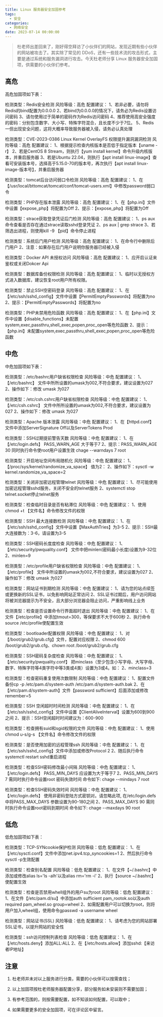 ```yaml
---
title: Linux 服务器安全加固参考
tags:
  - 安全
categories:
  - 网络安全
date: 2023-07-14 00:00:00
---
```


> 杜老师出差回来了，刚好得空拜访了小伙伴们的网站，发现近期有些小伙伴的网站被攻击了。其实除了常见的 DDoS，还有一些技术流的攻击形式，主要是通过系统和服务漏洞进行攻击。今天杜老师分享 Linux 服务器安全加固项，供需要的小伙伴们参考。

<!-- more -->

## 高危

高危加固项如下表：

检测类型：Redis安全检测
风险等级：高危
配置建议：
1、若非必要，请勿将Redis的bind配置为0.0.0.0
2、若bind为0.0.0.0的情况下，请务必为Redis设置访问密码
3、请勿使用过于简单的密码作为Redis访问密码
4、推荐使用高安全强度的密码：分别包含数字、大小写、特殊字符混合，且长度不少于7位。
5、Redis一但出现安全问题，这将大概率导致服务器被入侵，请务必认真处理

检测类型：CVE-2023-0386 Linux Kernel OverlayFS 权限提升漏洞漏洞检测
风险等级：高危
配置建议：
1、根据提示检查内核版本是否低于指定版本【uname -r】
2、若是CentOS 8 Stream，则执行【yum install kernel】命令升级内核版本，并重启服务器
3、若是Ubuntu 22.04，则执行【apt install linux-image】查看可安装版本号，选择高于5.15.0-70的版本号，再次执行【apt install linux-image-版本号】，并重启服务器

检测类型：tomcat后台访问弱口令检测
风险等级：高危
配置建议：
1、在【/usr/local/bttomcat/tomcat/conf/tomcat-users.xml】中修改password弱口令

检测类型：PHP存在版本泄露
风险等级：高危
配置建议：
1、在【php.ini】文件中设置【expose_php】将配置为Off
2、提示：【expose_php】将配置为Off

检测类型：strace获取登录凭证后门检测
风险等级：高危
配置建议：
1、ps aux命令查看是否存在通过strace读取sshd登录凭证
2、ps aux | grep strace
3、若筛选出进程，则使用kill -9 【pid】命令停止进程

检测类型：系统后门用户检测
风险等级：高危
配置建议：
1、在命令行中删除后门用户
2、注意：如果存在后门用户说明你服务器已经被入侵

检测类型：Docker API 未授权访问
风险等级：高危
配置建议：
1、应开启认证来鉴权或关闭Dokcer Api

检测类型：数据库备份权限检测
风险等级：高危
配置建议：
1、临时以无授权方式进入数据库，建议恢复root用户所有权限。

检测类型：禁止SSH空密码登录
风险等级：高危
配置建议：
1、在【/etc/ssh/sshd_config】文件中设置【PermitEmptyPasswords】将配置为no
2、提示：【PermitEmptyPasswords】将配置为no

检测类型：PHP未禁用危险函数
风险等级：高危
配置建议：
1、在【php.ini】文件中设置【disable_functions】未配置system,exec,passthru,shell_exec,popen,proc_open等危险函数
2、提示：【php.ini】未配置system,exec,passthru,shell_exec,popen,proc_open等危险函数

## 中危

中危加固项如下表：

检测类型：/etc/bashrc用户缺省权限检查
风险等级：中危
配置建议：
1、【/etc/bashrc】 文件中所所设置的umask为002,不符合要求，建议设置为027
2、操作如下：修改 umask 为027

检测类型：/etc/csh.cshrc用户缺省权限检查
风险等级：中危
配置建议：
1、【/etc/csh.cshrc】 文件中所所设置的umask为002,不符合要求，建议设置为027
2、操作如下：修改 umask 为027

检测类型：Apache 版本泄露
风险等级：中危
配置建议：
1、在【httpd.conf】文件中添加ServerSignature Off以及ServerTokens Prod

检测类型：SSH过期提前警告天数
风险等级：中危
配置建议：
1、在【/etc/login.defs】 PASS_WARN_AGE 大于等于7
2、提示：PASS_WARN_AGE 30 同时执行命令使root用户设置生效 chage --warndays 7 root

检测类型：开启地址空间布局随机化
风险等级：中危
配置建议：
1、【/proc/sys/kernel/randomize_va_space】 值为2：
2、操作如下：sysctl -w kernel.randomize_va_space=2

检测类型：关闭非加密远程管理telnet
风险等级：中危
配置建议：
1、尽可能使用加密远程管理sshd服务，关闭不安全的telnet服务
2、systemctl stop telnet.socket停止telnet服务

检测类型：检查临时目录是否有粘滞位
风险等级：中危
配置建议：
1、使用chmod +t 【文件名】命令修改文件的权限

检测类型：SSH 最大连接数检测
风险等级：中危
配置建议：
1、在【/etc/ssh/sshd_config】文件中设置【MaxAuthTries】为3-5
2、提示：SSH最大连接数为：3-6，请设置为3-5

检测类型：SSH密码长度度检查
风险等级：中危
配置建议：
1、【/etc/security/pwquality.conf】 文件中把minlen(密码最小长度)设置为9-32位
2、minlen=9


检测类型：/etc/profile用户缺省权限检查
风险等级：中危
配置建议：
1、【/etc/profile】 文件中所设置的umask为002,不符合要求，建议设置为027
2、操作如下：修改 umask 为027

检测类型：网站证书到期检测
风险等级：中危
配置建议：
1、请为您的站点续签或更换新的SSL证书，以免影响网站正常访问
2、SSL证书过期后，用户访问网站将被浏览器提示为不安全，且大部分浏览器会阻止访问，严重影响线上业务

检测类型：检查是否设置命令行界面超时退出
风险等级：中危
配置建议：
1、在文件【/etc/profile】中添加tmout=300，等保要求不大于600秒
2、执行命令source /etc/profile使配置生效

检测类型：bootloader配置权限
风险等级：中危
配置建议：
1、对【/boot/grub2/grub.cfg】文件，配置对应权限
2、chmod 600 /boot/grub2/grub.cfg、chown root /boot/grub2/grub.cfg

检测类型：SSH密码复杂度检查
风险等级：中危
配置建议：
1、【/etc/security/pwquality.conf】 把minclass（至少包含小写字母、大写字母、数字、特殊字符等4类字符中等3类或4类）设置为3或4。如：
2、minclass=3

检测类型：检查密码重复使用次数限制
风险等级：中危
配置建议：
1、配置文件备份cp -p /etc/pam.d/system-auth /etc/pam.d/system-auth.bak
2、在【/etc/pam.d/system-auth】文件【password sufficient】后面添加或修改remember=5

检测类型：SSH 空闲超时时间检测
风险等级：中危
配置建议：
1、在【/etc/ssh/sshd_config】文件中设置【ClientAliveInterval】设置为600到900之间
2、提示：SSH空闲超时时间建议为：600-900

检测类型：检查拥有suid和sgid权限的文件
风险等级：中危
配置建议：
1、使用chmod u-s/g-s 【文件名】命令修改文件的权限

检测类型：是否使用加密的远程管理ssh
风险等级：中危
配置建议：
1、在【/etc/ssh/sshd_config】文件中添加或修改Protocol 2
2、随后执行命令systemctl restart sshd重启进程

检测类型：检查SSH密码修改最小间隔
风险等级：中危
配置建议：
1、【/etc/login.defs】 PASS_MIN_DAYS 应设置为大于等于7
2、PASS_MIN_DAYS 7 需同时执行命令设置root 密码失效时间 命令如下: chage --mindays 7 root

检测类型：检查SSH密码失效时间
风险等级：中危
配置建议：
1、【/etc/login.defs】 使用非密码登陆方式密钥对。请忽略此项, 在/etc/login.defs 中将PASS_MAX_DAYS 参数设置为90-180之间
2、PASS_MAX_DAYS 90 需同时执行命令设置root密码到期时间 命令如下: chage --maxdays 90 root

## 低危

低危加固项如下表：

检测类型：TCP-SYNcookie保护检测
风险等级：低危
配置建议：
1、在【/etc/sysctl.conf】文件中添加net.ipv4.tcp_syncookies=1
2、然后执行命令sysctl -p生效配置

检测类型：检查别名配置
风险等级：低危
配置建议：
1、在文件【~/.bashrc】中添加或修改alias ls='ls -alh'以及alias rm='rm -i'
2、执行【source ~/.bashrc】使配置生效

检测类型：检查是否禁用whell组外的用户su为root
风险等级：低危
配置建议：
1、在文件【/etc/pam.d/su】中添加auth sufficient pam_rootok.so以及auth required pam_wheel.so group=wheel
2、如需配置用户可以切换为root，则将用户加入wheel组，使用命令gpasswd -a username wheel

检测类型：网站证书(SSL)
风险等级：低危
配置建议：
1、请考虑为您的网站部署SSL证书，以提升网站的安全性

检测类型：ssh访问控制列表检查
风险等级：低危
配置建议：
1、在【/etc/hosts.deny】添加ALL:ALL
2、在【/etc/hosts.allow】添加sshd:【来访者IP地址】

## 注意

1. 杜老师并未对以上服务进行分类，需要的小伙伴可以按需查找；

2. 以上加固项按杜老师服务器配置分享，部分服务如未安装则不需要加固；

3. 有参考范围的，则按需要配置，如不知该如何配置，可以取中；

4. 如果需要更多的安全加固项，可在评论区中留言。